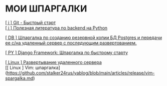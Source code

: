 # МОИ ШПАРГАЛКИ

[[ i ] Git - Быстрый старт](https://github.com/stalker24rus/yablog/blob/main/articles/release/i-git.md)  
[[ i ] Полезная литература по backend на Python](https://github.com/stalker24rus/yablog/blob/main/articles/release/i-py-poleznaya-literatura-backend.md)

[[ DB ] Шпаргалка по созданию резервной копии БД Postgres и передачи ее с/на удаленный сервер с последующим развертованием.](https://github.com/stalker24rus/yablog/blob/main/articles/release/pg-sozdanie-bekapa-i-perenos-postgres-shpargalka.md)  

[[ PY ] Django Framework: Шпаргалка по быстрому старту](https://github.com/stalker24rus/yablog/blob/main/articles/release/py-django-shpargalka-po-bystromu-startu.md) 

[[ Linux ] Развертывание удаленного сервера](https://github.com/stalker24rus/yablog/blob/main/articles/release/sozdanie-i-nastoservera.md)  
[[ Linux ] Vim: шпаргалка] (https://github.com/stalker24rus/yablog/blob/main/articles/release/vim-spargalka.md)  
